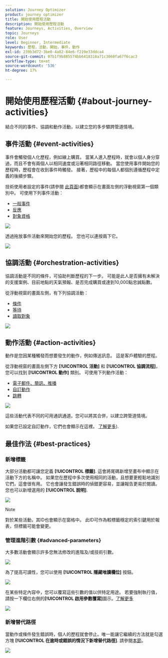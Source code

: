 ```yaml
---
solution: Journey Optimizer
product: journey optimizer
title: 開始使用歷程活動
description: 開始使用歷程活動
feature: Journeys, Activities, Overview
topic: Journeys
role: User
level: Beginner, Intermediate
keywords: 歷程，活動，開始，事件，動作
exl-id: 239b3d72-3be0-4a82-84e6-f219e33ddca4
source-git-commit: 07b1f9b885574bb6418310a71c3060fa67f6cac3
workflow-type: tm+mt
source-wordcount: '536'
ht-degree: 17%

---
```


# 開始使用歷程活動 {#about-journey-activities}

結合不同的事件、協調和動作活動，以建立您的多步驟跨管道情境。

## 事件活動 {#event-activities}

事件會觸發個人化歷程，例如線上購買。 當某人進入歷程時，就會以個人身分穿過，而且不會有兩個人以相同速度或沿著相同路徑移動。 當您使用事件開始您的歷程時，歷程會在收到事件時觸發。 接著，歷程中的每個人都個別遵循歷程中定義的後續步驟。

技術使用者設定的事件(請參閱 [此頁面](../event/about-events.md))都會顯示在畫面左側的浮動視窗第一個類別中。 可使用下列事件活動：

* [一般事件](../building-journeys/general-events.md)
* [反應](../building-journeys/reaction-events.md)
* [對象資格](../building-journeys/audience-qualification-events.md)

![](assets/journey43.png)

透過拖放事件活動來開始您的歷程。 您也可以連按兩下它。

![](assets/journey44.png)

## 協調活動 {#orchestration-activities}

協調活動是不同的條件，可協助判斷歷程的下一步。 可能是此人是否擁有未解決的支援案例、目前地點的天氣預報、是否完成購買或達到10,000點忠誠點數。

從浮動視窗的畫面左側，有下列協調活動：

* [條件](../building-journeys/condition-activity.md)
* [等待](../building-journeys/wait-activity.md)
* [讀取對象](../building-journeys/read-audience.md)

![](assets/journey49.png)

## 動作活動 {#action-activities}

動作是您因某種觸發而想要發生的動作，例如傳送訊息。 這是客戶體驗的歷程。

從浮動視窗的畫面左側下方 **[!UICONTROL 活動]** 和 **[!UICONTROL 協調流程]**，您可以找到 **[!UICONTROL 動作]** 類別。 可使用下列動作活動：

* [電子郵件、簡訊、推播](../building-journeys/journeys-message.md)
* [自訂動作](../building-journeys/using-custom-actions.md)
* [跳轉](../building-journeys/jump.md)

![](assets/journey58.png)

這些活動代表不同的可用通訊通道。您可以將其合併，以建立跨管道情境。

如果您已設定自訂動作，它們也會顯示在這裡。 [了解更多](../building-journeys/using-custom-actions.md)).

## 最佳作法 {#best-practices}

### 新增標籤

大部分活動都可讓您定義 **[!UICONTROL 標籤]**. 這會將尾碼新增至畫布中顯示在活動下方的名稱中。 如果您在歷程中多次使用相同的活動，且想要更輕鬆地識別它們，這會很有用。 它也會讓發生錯誤時的偵錯更容易，並讓報告更易於閱讀。 您也可以新增選用的 **[!UICONTROL 說明]**.

![](assets/journey-action-label.png)

>[!NOTE]
>
>對於某些活動，其ID也會顯示在窗格中。 此ID可作為較標籤穩定的索引鍵用於報表，但標籤可能會變更。

### 管理進階引數 {#advanced-parameters}

大多數活動會顯示許多您無法修改的進階及/或技術引數。

![](assets/journey-advanced-parameters.png)

為了提高可讀性，您可以使用 **[!UICONTROL 隱藏唯讀欄位]** 按鈕。

![](assets/journey-hide-read-only-fields.png)

在某些特定內容中，您可以覆寫這些引數的值以供特定用途。 若要強制執行值，請按一下欄位右側的&#x200B;**[!UICONTROL 啟用參數覆寫]**&#x200B;圖示。[了解更多](../configuration/primary-email-addresses.md#journey-parameters)

![](assets/journey-enable-parameter-override.png)

### 新增替代路徑

當動作或條件發生錯誤時，個人的歷程就會停止。唯一能讓它繼續的方法就是勾選方塊 **[!UICONTROL 在逾時或錯誤的情況下新增替代路徑]**. 請參閱[本節](../building-journeys/using-the-journey-designer.md#paths)。

![](assets/journey42.png)
